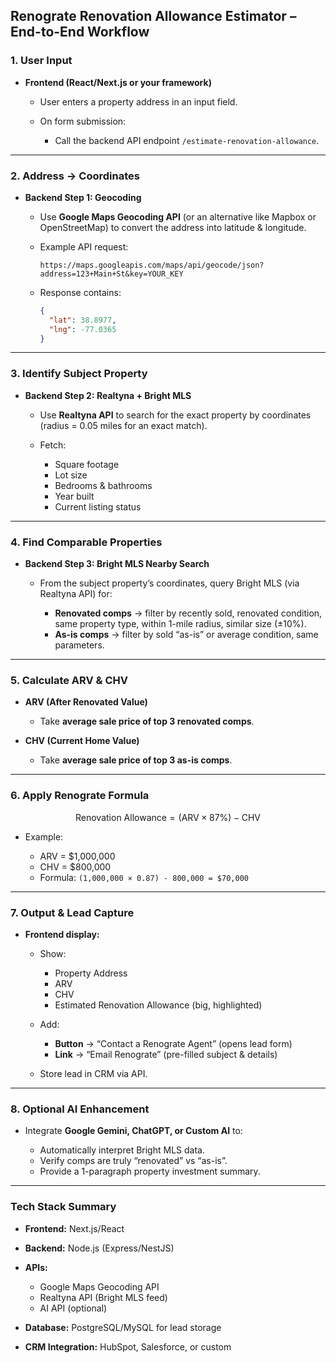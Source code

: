 ## **Renograte Renovation Allowance Estimator – End-to-End Workflow**

### **1. User Input**

* **Frontend (React/Next.js or your framework)**

  * User enters a property address in an input field.
  * On form submission:

    * Call the backend API endpoint `/estimate-renovation-allowance`.

---

### **2. Address → Coordinates**

* **Backend Step 1: Geocoding**

  * Use **Google Maps Geocoding API** (or an alternative like Mapbox or OpenStreetMap) to convert the address into latitude & longitude.
  * Example API request:

    ```
    https://maps.googleapis.com/maps/api/geocode/json?address=123+Main+St&key=YOUR_KEY
    ```
  * Response contains:

    ```json
    {
      "lat": 38.8977,
      "lng": -77.0365
    }
    ```

---

### **3. Identify Subject Property**

* **Backend Step 2: Realtyna + Bright MLS**

  * Use **Realtyna API** to search for the exact property by coordinates (radius = 0.05 miles for an exact match).
  * Fetch:

    * Square footage
    * Lot size
    * Bedrooms & bathrooms
    * Year built
    * Current listing status

---

### **4. Find Comparable Properties**

* **Backend Step 3: Bright MLS Nearby Search**

  * From the subject property’s coordinates, query Bright MLS (via Realtyna API) for:

    * **Renovated comps** → filter by recently sold, renovated condition, same property type, within 1-mile radius, similar size (±10%).
    * **As-is comps** → filter by sold “as-is” or average condition, same parameters.

---

### **5. Calculate ARV & CHV**

* **ARV (After Renovated Value)**

  * Take **average sale price of top 3 renovated comps**.

* **CHV (Current Home Value)**

  * Take **average sale price of top 3 as-is comps**.

---

### **6. Apply Renograte Formula**

$$
\text{Renovation Allowance} = (\text{ARV} \times 87\%) - \text{CHV}
$$

* Example:

  * ARV = \$1,000,000
  * CHV = \$800,000
  * Formula: `(1,000,000 × 0.87) - 800,000 = $70,000`

---

### **7. Output & Lead Capture**

* **Frontend display:**

  * Show:

    * Property Address
    * ARV
    * CHV
    * Estimated Renovation Allowance (big, highlighted)
  * Add:

    * **Button** → “Contact a Renograte Agent” (opens lead form)
    * **Link** → “Email Renograte” (pre-filled subject & details)
  * Store lead in CRM via API.

---

### **8. Optional AI Enhancement**

* Integrate **Google Gemini, ChatGPT, or Custom AI** to:

  * Automatically interpret Bright MLS data.
  * Verify comps are truly “renovated” vs “as-is”.
  * Provide a 1-paragraph property investment summary.

---

### **Tech Stack Summary**

* **Frontend:** Next.js/React
* **Backend:** Node.js (Express/NestJS)
* **APIs:**

  * Google Maps Geocoding API
  * Realtyna API (Bright MLS feed)
  * AI API (optional)
* **Database:** PostgreSQL/MySQL for lead storage
* **CRM Integration:** HubSpot, Salesforce, or custom


